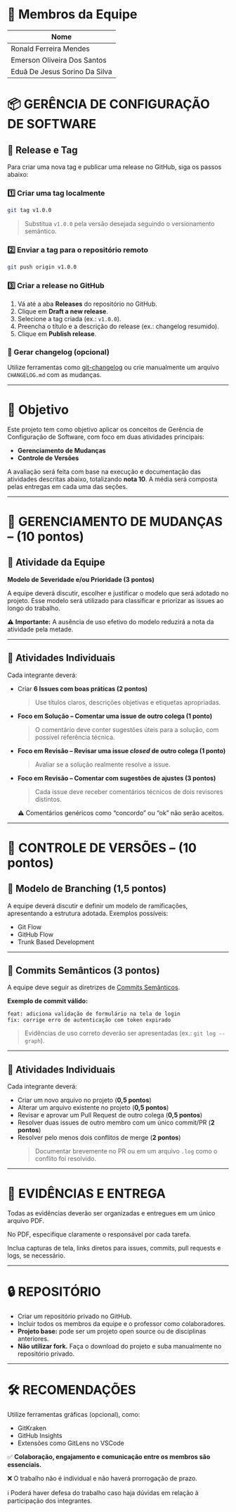 # 👥 Membros da Equipe

| Nome                               |
|------------------------------------|
| Ronald Ferreira Mendes             |
| Emerson Oliveira Dos Santos        |
| Eduã De Jesus Sorino Da Silva      |

# 📦 GERÊNCIA DE CONFIGURAÇÃO DE SOFTWARE

## 📌 Release e Tag

Para criar uma nova tag e publicar uma release no GitHub, siga os passos abaixo:

### 1️⃣ Criar uma tag localmente
```bash
git tag v1.0.0
```
> Substitua `v1.0.0` pela versão desejada seguindo o versionamento semântico.

### 2️⃣ Enviar a tag para o repositório remoto
```bash
git push origin v1.0.0
```

### 3️⃣ Criar a release no GitHub
1. Vá até a aba **Releases** do repositório no GitHub.
2. Clique em **Draft a new release**.
3. Selecione a tag criada (ex.: `v1.0.0`).
4. Preencha o título e a descrição do release (ex.: changelog resumido).
5. Clique em **Publish release**.

### 📃 Gerar changelog (opcional)
Utilize ferramentas como [git-changelog](https://github.com/github-changelog-generator/github-changelog-generator) ou crie manualmente um arquivo `CHANGELOG.md` com as mudanças.

---

# 🎯 Objetivo

Este projeto tem como objetivo aplicar os conceitos de Gerência de Configuração de Software, com foco em duas atividades principais:

- **Gerenciamento de Mudanças**
- **Controle de Versões**

A avaliação será feita com base na execução e documentação das atividades descritas abaixo, totalizando **nota 10**. A média será composta pelas entregas em cada uma das seções.

---

# 📝 GERENCIAMENTO DE MUDANÇAS – (10 pontos)

## 🔹 Atividade da Equipe
**Modelo de Severidade e/ou Prioridade (3 pontos)**

A equipe deverá discutir, escolher e justificar o modelo que será adotado no projeto. Esse modelo será utilizado para classificar e priorizar as issues ao longo do trabalho.

⚠️ **Importante:** A ausência de uso efetivo do modelo reduzirá a nota da atividade pela metade.

---

## 🔹 Atividades Individuais

Cada integrante deverá:

- Criar **6 Issues com boas práticas (2 pontos)**  
  > Use títulos claros, descrições objetivas e etiquetas apropriadas.
  
- **Foco em Solução – Comentar uma issue de outro colega (1 ponto)**  
  > O comentário deve conter sugestões úteis para a solução, com possível referência técnica.

- **Foco em Revisão – Revisar uma issue *closed* de outro colega (1 ponto)**  
  > Avaliar se a solução realmente resolve a issue.

- **Foco em Revisão – Comentar com sugestões de ajustes (3 pontos)**  
  > Cada issue deve receber comentários técnicos de dois revisores distintos.
  
  ⚠️ Comentários genéricos como “concordo” ou “ok” não serão aceitos.

---

# 🔀 CONTROLE DE VERSÕES – (10 pontos)

## 🔹 Modelo de Branching (1,5 pontos)
A equipe deverá discutir e definir um modelo de ramificações, apresentando a estrutura adotada. Exemplos possíveis:

- Git Flow
- GitHub Flow
- Trunk Based Development

---

## 🔹 Commits Semânticos (3 pontos)
A equipe deve seguir as diretrizes de [Commits Semânticos](https://www.conventionalcommits.org/en/v1.0.0/).

**Exemplo de commit válido:**
```
feat: adiciona validação de formulário na tela de login
fix: corrige erro de autenticação com token expirado
```

> Evidências de uso correto deverão ser apresentadas (ex.: `git log --graph`).

---

## 🔹 Atividades Individuais

Cada integrante deverá:

- Criar um novo arquivo no projeto (**0,5 pontos**)
- Alterar um arquivo existente no projeto (**0,5 pontos**)
- Revisar e aprovar um Pull Request de outro colega (**0,5 pontos**)
- Resolver duas issues de outro membro com um único commit/PR (**2 pontos**)
- Resolver pelo menos dois conflitos de merge (**2 pontos**)
  > Documentar brevemente no PR ou em um arquivo `.log` como o conflito foi resolvido.

---

# 📁 EVIDÊNCIAS E ENTREGA

Todas as evidências deverão ser organizadas e entregues em um único arquivo PDF.

No PDF, especifique claramente o responsável por cada tarefa.

Inclua capturas de tela, links diretos para issues, commits, pull requests e logs, se necessário.

---

# 🔒 REPOSITÓRIO

- Criar um repositório privado no GitHub.
- Incluir todos os membros da equipe e o professor como colaboradores.
- **Projeto base:** pode ser um projeto open source ou de disciplinas anteriores.
- **Não utilizar fork.** Faça o download do projeto e suba manualmente no repositório privado.

---

# 🛠️ RECOMENDAÇÕES

Utilize ferramentas gráficas (opcional), como:

- GitKraken
- GitHub Insights
- Extensões como GitLens no VSCode

✅ **Colaboração, engajamento e comunicação entre os membros são essenciais.**

❌ O trabalho não é individual e não haverá prorrogação de prazo.

ℹ️ Poderá haver defesa do trabalho caso haja dúvidas em relação à participação dos integrantes.